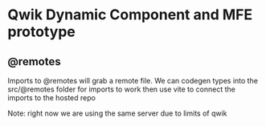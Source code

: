# Qwik Dynamic Component and MFE prototype

## @remotes

Imports to @remotes will grab a remote file. We can codegen types into the src/@remotes folder for imports to work then use vite to connect the imports to the hosted repo

Note:
right now we are using the same server due to limits of qwik
